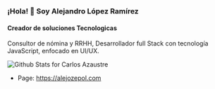 ### ¡Hola! 👋 Soy Alejandro López Ramírez

#### Creador de soluciones Tecnologicas

Consultor de nómina y RRHH, Desarrollador full Stack con tecnología JavaScript, enfocado en UI/UX.

![Github Stats for Carlos Azaustre](https://github-readme-stats.vercel.app/api?username=alejozepol&show_icons=true&hide_border=true&title_color=ffb300&icon_color=ffb300&bg_color=dddddd)

* Page: https://alejozepol.com

<!--
**alejozepol/alejozepol** is a ✨ _special_ ✨ repository because its `README.md` (this file) appears on your GitHub profile.

Here are some ideas to get you started:

- 🔭 I’m currently working on ...
- 🌱 I’m currently learning ...
- 👯 I’m looking to collaborate on ...
- 🤔 I’m looking for help with ...
- 💬 Ask me about ...
- 📫 How to reach me: ...
- 😄 Pronouns: ...
- ⚡ Fun fact: ...
-->
